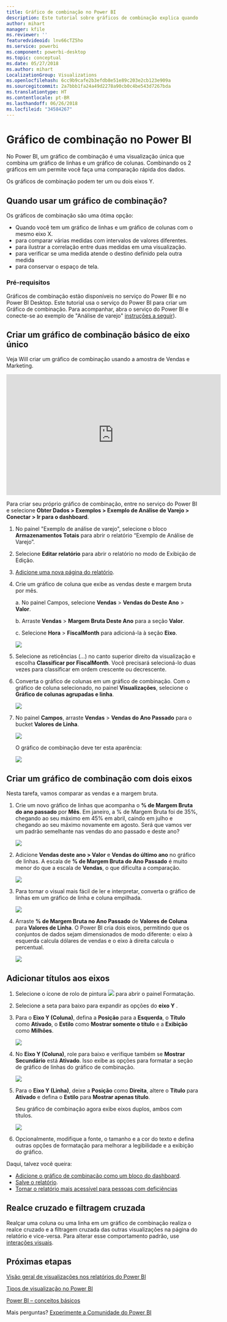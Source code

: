 ```yaml
---
title: Gráfico de combinação no Power BI
description: Este tutorial sobre gráficos de combinação explica quando usá-los e como criá-los no serviço do Power BI e no Power BI Desktop.
author: mihart
manager: kfile
ms.reviewer: ''
featuredvideoid: lnv66cTZ5ho
ms.service: powerbi
ms.component: powerbi-desktop
ms.topic: conceptual
ms.date: 05/27/2018
ms.author: mihart
LocalizationGroup: Visualizations
ms.openlocfilehash: 6cc9b9cafe2b3efdb8e51e89c203e2cb123e909a
ms.sourcegitcommit: 2a7bbb1fa24a49d2278a90cb0c4be543d7267bda
ms.translationtype: HT
ms.contentlocale: pt-BR
ms.lasthandoff: 06/26/2018
ms.locfileid: "34584267"
---
```

# <a name="combo-chart-in-power-bi"></a>Gráfico de combinação no Power BI
No Power BI, um gráfico de combinação é uma visualização única que combina um gráfico de linhas e um gráfico de colunas. Combinando os 2 gráficos em um permite você faça uma comparação rápida dos dados.

Os gráficos de combinação podem ter um ou dois eixos Y.

## <a name="when-to-use-a-combo-chart"></a>Quando usar um gráfico de combinação?
Os gráficos de combinação são uma ótima opção:

* Quando você tem um gráfico de linhas e um gráfico de colunas com o mesmo eixo X.
* para comparar várias medidas com intervalos de valores diferentes.
* para ilustrar a correlação entre duas medidas em uma visualização.
* para verificar se uma medida atende o destino definido pela outra medida
* para conservar o espaço de tela.

### <a name="prerequisites"></a>Pré-requisitos
Gráficos de combinação estão disponíveis no serviço do Power BI e no Power BI Desktop. Este tutorial usa o serviço do Power BI para criar um Gráfico de combinação. Para acompanhar, abra o serviço do Power BI e conecte-se ao exemplo de "Análise de varejo" [instruções a seguir](#create)).


## <a name="create-a-basic-single-axis-combo-chart"></a>Criar um gráfico de combinação básico de eixo único
Veja Will criar um gráfico de combinação usando a amostra de Vendas e Marketing.

<iframe width="560" height="315" src="https://www.youtube.com/embed/lnv66cTZ5ho?list=PL1N57mwBHtN0JFoKSR0n-tBkUJHeMP2cP" frameborder="0" allowfullscreen></iframe>  

<a name="create"></a> Para criar seu próprio gráfico de combinação, entre no serviço do Power BI e selecione **Obter Dados \> Exemplos \> Exemplo de Análise de Varejo > Conectar > Ir para o dashboard**.

1. No painel "Exemplo de análise de varejo", selecione o bloco **Armazenamentos Totais** para abrir o relatório “Exemplo de Análise de Varejo”.
2. Selecione **Editar relatório** para abrir o relatório no modo de Exibição de Edição.
3. [Adicione uma nova página do relatório](power-bi-report-add-page.md).
4. Crie um gráfico de coluna que exibe as vendas deste e margem bruta por mês.

    a.  No painel Campos, selecione **Vendas** \> **Vendas do Deste Ano** > **Valor**.

    b.  Arraste **Vendas** \> **Margem Bruta Deste Ano** para a seção **Valor**.

    c.  Selecione **Hora** \> **FiscalMonth** para adicioná-la à seção **Eixo**.

    ![](media/power-bi-visualization-combo-chart/combotutorial1new.png)
5. Selecione as reticências (...) no canto superior direito da visualização e escolha **Classificar por FiscalMonth**. Você precisará selecioná-lo duas vezes para classificar em ordem crescente ou decrescente.

6. Converta o gráfico de colunas em um gráfico de combinação. Com o gráfico de coluna selecionado, no painel **Visualizações**, selecione o **Gráfico de colunas agrupadas e linha**.

    ![](media/power-bi-visualization-combo-chart/converttocombo_new2.png)
7. No painel **Campos**, arraste **Vendas** \> **Vendas do Ano Passado** para o bucket **Valores de Linha**.

   ![](media/power-bi-visualization-combo-chart/linevaluebucket.png)

   O gráfico de combinação deve ter esta aparência:

   ![](media/power-bi-visualization-combo-chart/combochartdone-new.png)

## <a name="create-a-combo-chart-with-two-axes"></a>Criar um gráfico de combinação com dois eixos
Nesta tarefa, vamos comparar as vendas e a margem bruta.

1. Crie um novo gráfico de linhas que acompanha o **% de Margem Bruta do ano passado** por **Mês**.  Em janeiro, a % de Margem Bruta foi de 35%, chegando ao seu máximo em 45% em abril, caindo em julho e chegando ao seu máximo novamente em agosto. Será que vamos ver um padrão semelhante nas vendas do ano passado e deste ano?

   ![](media/power-bi-visualization-combo-chart/combo1_new.png)
2. Adicione **Vendas deste ano > Valor** e **Vendas do último ano** no gráfico de linhas. A escala de **% de Margem Bruta do Ano Passado** é muito menor do que a escala de **Vendas**, o que dificulta a comparação.      

   ![](media/power-bi-visualization-combo-chart/flatline_new.png)
3. Para tornar o visual mais fácil de ler e interpretar, converta o gráfico de linhas em um gráfico de linha e coluna empilhada.

   ![](media/power-bi-visualization-combo-chart/converttocombo_new.png)
4. Arraste **% de Margem Bruta no Ano Passado** de **Valores de Coluna** para **Valores de Linha**. O Power BI cria dois eixos, permitindo que os conjuntos de dados sejam dimensionados de modo diferente: o eixo à esquerda calcula dólares de vendas e o eixo à direita calcula o percentual.

   ![](media/power-bi-visualization-combo-chart/power-bi-combochart.png)    

## <a name="add-titles-to-the-axes"></a>Adicionar títulos aos eixos
1. Selecione o ícone de rolo de pintura ![](media/power-bi-visualization-combo-chart/power-bi-paintroller.png) para abrir o painel Formatação.
2. Selecione a seta para baixo para expandir as opções do **eixo Y** .
3. Para o **Eixo Y (Coluna)**, defina a **Posição** para a **Esquerda**, o **Título** como **Ativado**, o **Estilo** como **Mostrar somente o título** e a **Exibição** como **Milhões**.

   ![](media/power-bi-visualization-combo-chart/power-bi-y-axis-column.png)
4. No **Eixo Y (Coluna)**, role para baixo e verifique também se **Mostrar Secundário** está **Ativado**. Isso exibe as opções para formatar a seção de gráfico de linhas do gráfico de combinação.

   ![](media/power-bi-visualization-combo-chart/power-bi-show-secondary.png)
5. Para o **Eixo Y (Linha)**, deixe a **Posição** como **Direita**, altere o **Título** para **Ativado** e defina o **Estilo** para **Mostrar apenas título**.

   Seu gráfico de combinação agora exibe eixos duplos, ambos com títulos.

   ![](media/power-bi-visualization-combo-chart/power-bi-titles-on.png)

6. Opcionalmente, modifique a fonte, o tamanho e a cor do texto e defina outras opções de formatação para melhorar a legibilidade e a exibição do gráfico.

Daqui, talvez você queira:

* [Adicione o gráfico de combinação como um bloco do dashboard](service-dashboard-tiles.md).
* [Salve o relatório](service-report-save.md).
* [Tornar o relatório mais acessível para pessoas com deficiências](desktop-accessibility.md)

## <a name="cross-highlighting-and-cross-filtering"></a>Realce cruzado e filtragem cruzada

Realçar uma coluna ou uma linha em um gráfico de combinação realiza o realce cruzado e a filtragem cruzada das outras visualizações na página do relatório e vice-versa. Para alterar esse comportamento padrão, use [interações visuais](service-reports-visual-interactions.md).

## <a name="next-steps"></a>Próximas etapas

[Visão geral de visualizações nos relatórios do Power BI](power-bi-report-visualizations.md)

[Tipos de visualização no Power BI](power-bi-visualization-types-for-reports-and-q-and-a.md)

[Power BI – conceitos básicos](service-basic-concepts.md)

Mais perguntas? [Experimente a Comunidade do Power BI](http://community.powerbi.com/)
